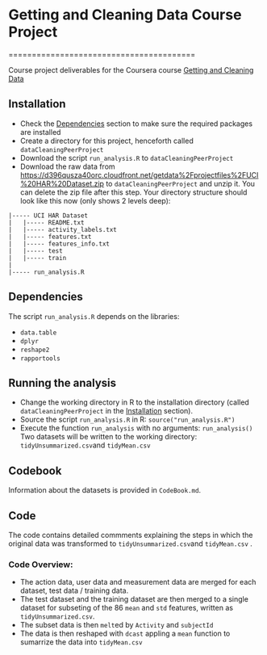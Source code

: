 # Getting and Cleaning Data Course Project

========================================

Course project deliverables for the Coursera course [Getting and Cleaning Data](https://www.coursera.org/learn/data-cleaning/home/welcome)

## Installation
* Check the [Dependencies](#Dependencies) section to make sure the required packages are installed
* Create a directory for this project, henceforth called `dataCleaningPeerProject`
* Download the script `run_analysis.R` to `dataCleaningPeerProject` 
* Download the raw data from <https://d396qusza40orc.cloudfront.net/getdata%2Fprojectfiles%2FUCI%20HAR%20Dataset.zip> to `dataCleaningPeerProject` and unzip it. You can delete the zip file after this step.
  Your directory structure should look like this now (only shows 2 levels deep):
 

```{r eval = FALSE}
|----- UCI HAR Dataset
|   |----- README.txt
|   |----- activity_labels.txt
|   |----- features.txt
|   |----- features_info.txt
|   |----- test
|   |----- train
|
|----- run_analysis.R
```


## Dependencies
The script `run_analysis.R` depends on the libraries:

* `data.table`
* `dplyr`
* `reshape2`
* `rapportools`

## Running the analysis     
* Change the working directory in R to the installation directory (called `dataCleaningPeerProject` in the [Installation](#Installation) section).  
* Source the script `run_analysis.R` in R: `source("run_analysis.R")`
* Execute the function `run_analysis` with no arguments: `run_analysis()`
  Two datasets will be written to the working directory: `tidyUnsummarized.csv`and `tidyMean.csv`  


## Codebook
Information about the datasets is provided in `CodeBook.md`.     

## Code 
The code contains detailed commments explaining the steps in which the original data was transformed to `tidyUnsummarized.csv`and `tidyMean.csv` .

### Code Overview:
* The action data, user data and measurement data are merged for each dataset, test data / training data.  
* The test dataset and the training dataset are then merged to a single dataset for subseting of the 86 `mean` and `std` features, written as `tidyUnsummarized.csv`.
* The subset data is then `melt`ed by `Activity` and `subjectId`
* The data is then reshaped with `dcast` appling a `mean` function to sumarrize the data into `tidyMean.csv`


